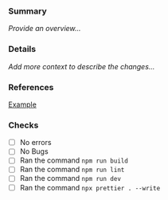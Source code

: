 ### Summary
_Provide an overview..._

### Details 
_Add more context to describe the changes..._

### References 
[Example](www.google.com)

### Checks
- [ ] No errors
- [ ] No Bugs
- [ ] Ran the command ```npm run build```
- [ ] Ran the command ```npm run lint```
- [ ] Ran the command ```npm run dev```
- [ ] Ran the command ```npx prettier . --write```
